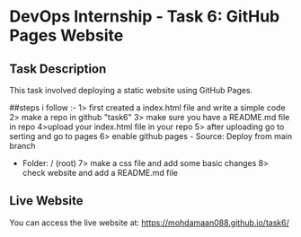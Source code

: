 # DevOps Internship - Task 6: GitHub Pages Website

## Task Description
This task involved deploying a static website using GitHub Pages.

##steps i follow :- 
1> first created a index.html file and write a simple code 
2> make a repo in github "task6"
3> make sure you have a README.md file in repo
4>upload your index.html file in your repo
5> after uploading go to serting and go to pages
6> enable github pages  - Source: Deploy from main branch
   - Folder: / (root)
7> make a css file and add some basic changes
8> check website and add a README.md file

## Live Website
You can access the live website at:  https://mohdamaan088.github.io/task6/
